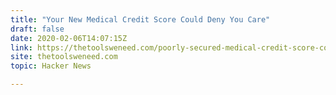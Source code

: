 ```yaml
---
title: "Your New Medical Credit Score Could Deny You Care"
draft: false
date: 2020-02-06T14:07:15Z
link: https://thetoolsweneed.com/poorly-secured-medical-credit-score-could-deny-you-care/?utm_medium=RSS&utm_source=hune
site: thetoolsweneed.com
topic: Hacker News  

---
```

